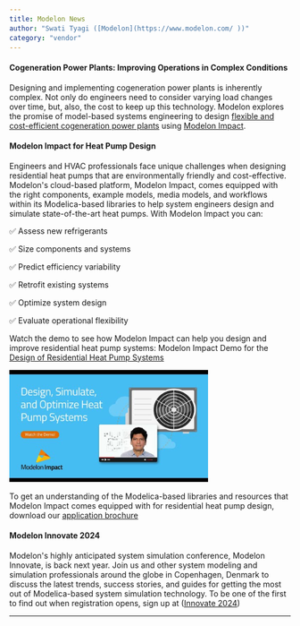 ```yaml
---
title: Modelon News
author: "Swati Tyagi ([Modelon](https://www.modelon.com/ ))"
category: "vendor"
---
```


#### Cogeneration Power Plants: Improving Operations in Complex Conditions
 
Designing and implementing cogeneration power plants is inherently complex. Not only do engineers need to consider varying load changes over time, but, also, the cost to keep up this technology. Modelon explores 
the promise of model-based systems engineering to design [flexible and cost-efficient cogeneration power plants](https://modelon.com/blog/cogeneration-power-plants-improving-operations-in-complex-conditions/) using [Modelon Impact](https://modelon.com/modelon-impact/).
 
#### Modelon Impact for Heat Pump Design

 Engineers and HVAC professionals face unique challenges when designing residential heat pumps that are environmentally friendly and cost-effective. Modelon's cloud-based platform, Modelon Impact, comes equipped with the right components, example models, media models, and workflows within its Modelica-based libraries to help system engineers design and simulate state-of-the-art heat pumps. With Modelon Impact you can:
 
✅ Assess new refrigerants

✅ Size components and systems

✅ Predict efficiency variability

✅ Retrofit existing systems

✅ Optimize system design

✅ Evaluate operational flexibility

 
Watch the demo to see how Modelon Impact can help you design and improve residential heat pump systems: Modelon Impact Demo for the [Design of Residential Heat Pump Systems](https://www.youtube.com/watch?v=u3fvxqAmipU)

![](heatpumpdesign.png)

To get an understanding of the Modelica-based libraries and resources that Modelon Impact comes equipped with for residential heat pump design, download our [application brochure](https://modelon.com/support/revolutionizing-residential-heat-pump-design-brochure/)
 
 
#### Modelon Innovate 2024
 
Modelon's highly anticipated system simulation conference, Modelon Innovate, is back next year. Join us and other system modeling and simulation professionals around the globe in Copenhagen, Denmark to discuss the latest trends, success stories, and guides for getting the most out of Modelica-based system simulation technology. To be one of the first to find out when registration opens, sign up at ([Innovate 2024](https://modelon.com/innovate2024/))

---
